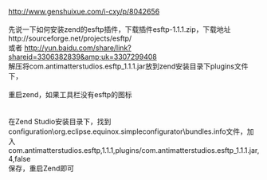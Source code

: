 http://www.genshuixue.com/i-cxy/p/8042656<br />
<br />
先说一下如何安装zend的esftp插件，下载插件esftp-1.1.1.zip，下载地址http://sourceforge.net/projects/esftp/<br />
或者 http://yun.baidu.com/share/link?shareid=3306382839&amp;uk=3307299408<br />
解压将com.antimatterstudios.esftp_1.1.1.jar放到zend安装目录下plugins文件下，<br />
<br />
重启zend，如果工具栏没有esftp的图标<br />
<br />
<br />
在Zend Studio安装目录下，找到configuration\org.eclipse.equinox.simpleconfigurator\bundles.info文件，加入<br />
com.antimatterstudios.esftp,1.1.1,plugins/com.antimatterstudios.esftp_1.1.1.jar,4,false<br />
保存，重启Zend即可<br />